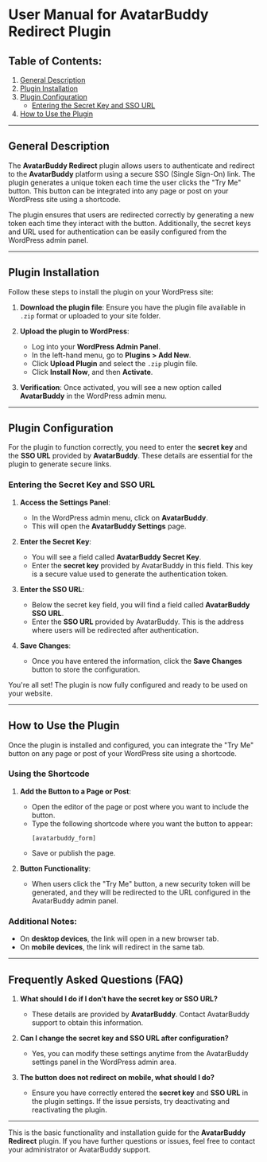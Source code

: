 # User Manual for **AvatarBuddy Redirect** Plugin

## Table of Contents:
1. [General Description](#general-description)
2. [Plugin Installation](#plugin-installation)
3. [Plugin Configuration](#plugin-configuration)
   - [Entering the Secret Key and SSO URL](#entering-the-secret-key-and-sso-url)
4. [How to Use the Plugin](#how-to-use-the-plugin)

---

## General Description

The **AvatarBuddy Redirect** plugin allows users to authenticate and redirect to the **AvatarBuddy** platform using a secure SSO (Single Sign-On) link. The plugin generates a unique token each time the user clicks the "Try Me" button. This button can be integrated into any page or post on your WordPress site using a shortcode.

The plugin ensures that users are redirected correctly by generating a new token each time they interact with the button. Additionally, the secret keys and URL used for authentication can be easily configured from the WordPress admin panel.

---

## Plugin Installation

Follow these steps to install the plugin on your WordPress site:

1. **Download the plugin file**: Ensure you have the plugin file available in `.zip` format or uploaded to your site folder.
   
2. **Upload the plugin to WordPress**:
   - Log into your **WordPress Admin Panel**.
   - In the left-hand menu, go to **Plugins > Add New**.
   - Click **Upload Plugin** and select the `.zip` plugin file.
   - Click **Install Now**, and then **Activate**.

3. **Verification**: Once activated, you will see a new option called **AvatarBuddy** in the WordPress admin menu.

---

## Plugin Configuration

For the plugin to function correctly, you need to enter the **secret key** and the **SSO URL** provided by **AvatarBuddy**. These details are essential for the plugin to generate secure links.

### Entering the Secret Key and SSO URL

1. **Access the Settings Panel**:
   - In the WordPress admin menu, click on **AvatarBuddy**.
   - This will open the **AvatarBuddy Settings** page.

2. **Enter the Secret Key**:
   - You will see a field called **AvatarBuddy Secret Key**.
   - Enter the **secret key** provided by AvatarBuddy in this field. This key is a secure value used to generate the authentication token.

3. **Enter the SSO URL**:
   - Below the secret key field, you will find a field called **AvatarBuddy SSO URL**.
   - Enter the **SSO URL** provided by AvatarBuddy. This is the address where users will be redirected after authentication.

4. **Save Changes**:
   - Once you have entered the information, click the **Save Changes** button to store the configuration.

You're all set! The plugin is now fully configured and ready to be used on your website.

---

## How to Use the Plugin

Once the plugin is installed and configured, you can integrate the "Try Me" button on any page or post of your WordPress site using a shortcode.

### Using the Shortcode

1. **Add the Button to a Page or Post**:
   - Open the editor of the page or post where you want to include the button.
   - Type the following shortcode where you want the button to appear:
     ```
     [avatarbuddy_form]
     ```
   - Save or publish the page.

2. **Button Functionality**:
   - When users click the "Try Me" button, a new security token will be generated, and they will be redirected to the URL configured in the AvatarBuddy admin panel.

### Additional Notes:
- On **desktop devices**, the link will open in a new browser tab.
- On **mobile devices**, the link will redirect in the same tab.

---

## Frequently Asked Questions (FAQ)

1. **What should I do if I don’t have the secret key or SSO URL?**
   - These details are provided by **AvatarBuddy**. Contact AvatarBuddy support to obtain this information.

2. **Can I change the secret key and SSO URL after configuration?**
   - Yes, you can modify these settings anytime from the AvatarBuddy settings panel in the WordPress admin area.

3. **The button does not redirect on mobile, what should I do?**
   - Ensure you have correctly entered the **secret key** and **SSO URL** in the plugin settings. If the issue persists, try deactivating and reactivating the plugin.

---

This is the basic functionality and installation guide for the **AvatarBuddy Redirect** plugin. If you have further questions or issues, feel free to contact your administrator or AvatarBuddy support.
